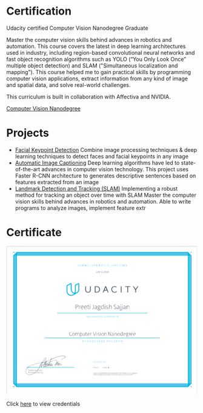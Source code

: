 # Certification
Udacity certified Computer Vision Nanodegree Graduate

Master the computer vision skills behind advances in robotics and automation. This course covers the latest in deep learning architectures used in industry, including region-based convolutional neural networks and fast object recognition algorithms such as YOLO (“You Only Look Once” multiple object detection) and SLAM ("Simultaneous localization and mapping").
This course helped me to gain practical skills by programming computer vision applications, extract information from any kind of image and spatial data, and solve real-world challenges.

This curriculum is built in collaboration with Affectiva and NVIDIA.

[Computer Vision Nanodegree](https://www.udacity.com/course/computer-vision-nanodegree--nd891)

# Projects
* [Facial Keypoint Detection](https://github.com/PreetiSajjan/Facial_Keypoint_Detector)
Combine image processing techniques & deep learning techniques to detect faces and facial keypoints in any image 
* [Automatic Image Captioning](https://github.com/PreetiSajjan/Image_Captioning)
Deep learning algorithms have led to state-of-the-art advances in computer vision technology. This project uses Faster R-CNN architecture to generates descriptive sentences based on features extracted from an image 
* [Landmark Detection and Tracking (SLAM)](https://github.com/PreetiSajjan/SLAM) 
Implementing a robust method for tracking an object over time with SLAM
Master the computer vision skills behind advances in robotics and automation. Able to write programs to analyze images, implement feature extr

# Certificate
![](images/ComputerVisionCertificate.PNG)

Click [here](https://confirm.udacity.com/XDHAD4VH) to view credentials

